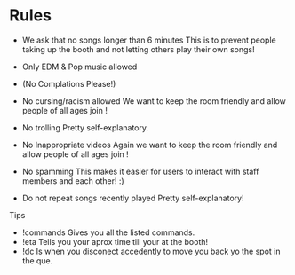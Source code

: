# Rules

- We ask that no songs longer than 6 minutes
This is to prevent people taking up the booth and not letting others play their own songs!

- Only EDM & Pop music allowed
- (No Complations Please!)

- No cursing/racism allowed
We want to keep the room friendly and allow people of all ages join !

- No trolling
Pretty self-explanatory.

- No Inappropriate videos
Again we want to keep the room friendly and allow people of all ages join !

- No spamming
This makes it easier for users to interact with staff members and each other! :)

- Do not repeat songs recently played
Pretty self-explanatory!

Tips

- !commands Gives you all the listed commands.
- !eta Tells you your aprox time till your at the booth!
- !dc Is when you disconect accedently to move you back yo the spot in the que.

